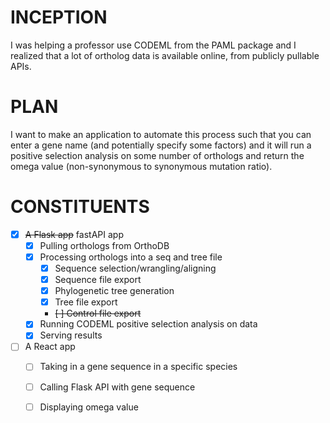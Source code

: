 # INCEPTION

I was helping a professor use CODEML from the PAML package and I realized that a lot of ortholog data is available online, from publicly pullable APIs.

# PLAN
I want to make an application to automate this process such that you can enter a gene name (and potentially specify some factors) and it will run a positive selection analysis on some number of orthologs and return the omega value (non-synonymous to synonymous mutation ratio).

# CONSTITUENTS
- [X] ~~A Flask app~~ fastAPI app
  - [X] Pulling orthologs from OrthoDB
  - [X] Processing orthologs into a seq and tree file
    - [X] Sequence selection/wrangling/aligning 
    - [X] Sequence file export
    - [X] Phylogenetic tree generation
    - [X] Tree file export
    - ~~[ ] Control file export~~
  - [X] Running CODEML positive selection analysis on data
  - [X] Serving results

- [ ] A React app 
  - [ ] Taking in a gene sequence in a specific species
  - [ ] Calling Flask API with gene sequence
  - [ ] Displaying omega value

